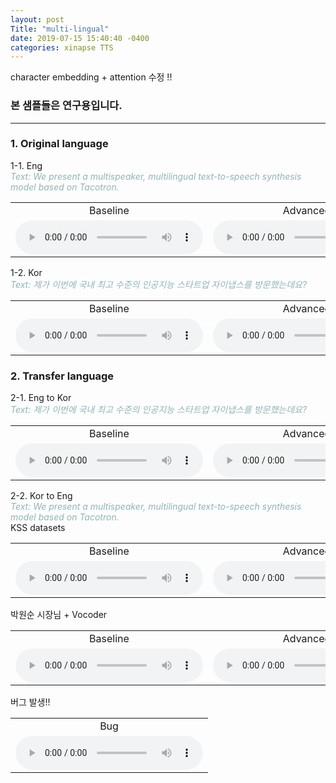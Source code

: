 ```yaml
---
layout: post
Title: "multi-lingual"
date: 2019-07-15 15:40:40 -0400
categories: xinapse TTS
---
```

character embedding + attention 수정 !!

<h3>본 샘플들은 연구용입니다.</h3>
<hr>
<h3 align="left">1. Original language</h3>
  1-1. Eng<br>
   <I><span style="color:#92B3B7">Text: We present a multispeaker, multilingual text-to-speech synthesis model based on Tacotron.</span></I>
<table>
  <tr>      
    <td align="center">Baseline </td>
    <td align="center">Advanced </td>
    <td align="center">Cross </td>
  </tr>
  <tr>
    <td align="center"><audio src="/audio_samples/LJ_Baseline_Eng.wav" controls=""></audio></td>
    <td align="center"><audio src="/audio_samples/LJ_New_Eng.wav" controls=""></audio></td>
    <td align="center"><audio src="/audio_samples/LJ_Cross_Eng.wav" controls=""></audio></td>
  </tr>
</table>
  1-2. Kor<br>
  <I><span style="color:#92B3B7">Text: 제가 이번에 국내 최고 수준의 인공지능 스타트업 자이냅스를 방문했는데요?</span></I>
<table>
  <tr>      
    <td align="center">Baseline </td>
    <td align="center">Advanced </td>
     <td align="center">Cross </td>
  </tr>
  <tr>
    <td align="center"><audio src="/audio_samples/KSS_Baseline_Kor.wav" controls=""></audio></td>
    <td align="center"><audio src="/audio_samples/KSS_New_Kor.wav" controls=""></audio></td>
    <td align="center"><audio src="/audio_samples/KSS_Cross_Kor.wav" controls=""></audio></td>
  </tr>
</table>
<h3 align="left">2. Transfer language</h3>
  2-1. Eng to Kor<br>
    <I><span style="color:#92B3B7">Text: 제가 이번에 국내 최고 수준의 인공지능 스타트업 자이냅스를 방문했는데요?</span></I>
<table>
  <tr>      
    <td align="center">Baseline </td>
    <td align="center">Advanced </td>
    <td align="center">Cross </td>
  </tr>
  <tr>
    <td align="center"><audio src="/audio_samples/LJ_Baseline_Kor.wav" controls=""></audio></td>
    <td align="center"><audio src="/audio_samples/LJ_New_Kor2.wav" controls=""></audio></td>
    <td align="center"><audio src="/audio_samples/LJ_Cross_Kor.wav" controls=""></audio></td>
  </tr>
</table>

  2-2. Kor to Eng<br>
    <I><span style="color:#92B3B7">Text: We present a multispeaker, multilingual text-to-speech synthesis model based on Tacotron.</span></I><br>
  KSS datasets
<table>
  <tr>      
    <td align="center">Baseline </td>
    <td align="center">Advanced </td>
     <td align="center">Cross </td>
  </tr>
  <tr>
    <td align="center"><audio src="/audio_samples/KSS_Baseline_Eng.wav" controls=""></audio></td>
    <td align="center"><audio src="/audio_samples/KSS_New_Eng2.wav" controls=""></audio></td>
    <td align="center"><audio src="/audio_samples/KSS_Cross_Eng.wav" controls=""></audio></td>
  </tr>
</table>
  박원순 시장님 + Vocoder
<table>
  <tr>      
    <td align="center">Baseline </td>
    <td align="center">Advanced </td>
  </tr>
  <tr>
    <td align="center"><audio src="/audio_samples/PARK_Baseline_Eng2.wav" controls=""></audio></td>
    <td align="center"><audio src="/audio_samples/PARK_New_Eng.wav" controls=""></audio></td>
  </tr>
</table>
  버그 발생!!
<table>
  <tr>      
    <td align="center">Bug</td>
  </tr>
  <tr>
    <td align="center"><audio src="/audio_samples/Bug issue.wav" controls=""></audio></td>
  </tr>
</table>

